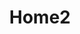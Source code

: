 ---
title: Home2
permalink: /home2
layout: collection
collection: home2
entries_layout: grid
classes: wide
---